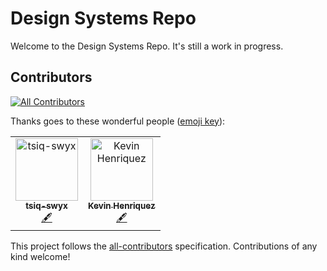 # Design Systems Repo

Welcome to the Design Systems Repo. It's still a work in progress.

## Contributors

[![All Contributors](https://img.shields.io/badge/all_contributors-2-orange.svg?style=flat-square)](#contributors)

Thanks goes to these wonderful people ([emoji key](https://allcontributors.org/docs/en/emoji-key)):

<!-- ALL-CONTRIBUTORS-LIST:START - Do not remove or modify this section -->
<!-- prettier-ignore -->
<table><tr><td align="center"><a href="https://github.com/tsiq-swyx"><img src="https://avatars0.githubusercontent.com/u/35976578?v=4" width="100px;" alt="tsiq-swyx"/><br /><sub><b>tsiq-swyx</b></sub></a><br /><a href="#content-tsiq-swyx" title="Content">🖋</a></td><td align="center"><a href="https://www.konrad.design"><img src="https://avatars1.githubusercontent.com/u/5304116?v=4" width="100px;" alt="Kevin Henriquez"/><br /><sub><b>Kevin Henriquez</b></sub></a><br /><a href="#content-kkhenriquez" title="Content">🖋</a></td></tr></table>

<!-- ALL-CONTRIBUTORS-LIST:END -->

This project follows the [all-contributors](https://github.com/all-contributors/all-contributors) specification. Contributions of any kind welcome!

